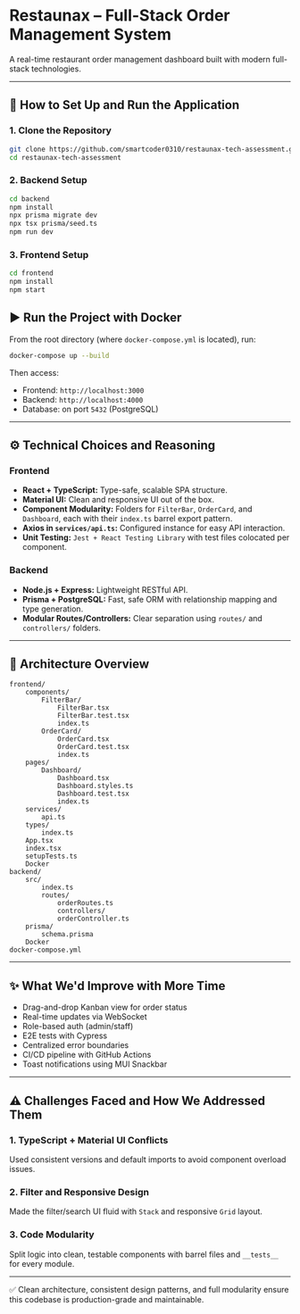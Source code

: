 # Restaunax – Full-Stack Order Management System

A real-time restaurant order management dashboard built with modern full-stack technologies.

---

## 🚀 How to Set Up and Run the Application

### 1. Clone the Repository
```bash
git clone https://github.com/smartcoder0310/restaunax-tech-assessment.git
cd restaunax-tech-assessment
```

### 2. Backend Setup
```bash
cd backend
npm install
npx prisma migrate dev
npx tsx prisma/seed.ts
npm run dev
```

### 3. Frontend Setup
```bash
cd frontend
npm install
npm start
```

## ▶️ Run the Project with Docker

From the root directory (where `docker-compose.yml` is located), run:

```bash
docker-compose up --build
```

Then access:
- Frontend: `http://localhost:3000`
- Backend: `http://localhost:4000`
- Database: on port `5432` (PostgreSQL)

---

## ⚙️ Technical Choices and Reasoning

### Frontend
- **React + TypeScript:** Type-safe, scalable SPA structure.
- **Material UI:** Clean and responsive UI out of the box.
- **Component Modularity:** Folders for `FilterBar`, `OrderCard`, and `Dashboard`, each with their `index.ts` barrel export pattern.
- **Axios in `services/api.ts`:** Configured instance for easy API interaction.
- **Unit Testing:** `Jest + React Testing Library` with test files colocated per component.

### Backend
- **Node.js + Express:** Lightweight RESTful API.
- **Prisma + PostgreSQL:** Fast, safe ORM with relationship mapping and type generation.
- **Modular Routes/Controllers:** Clear separation using `routes/` and `controllers/` folders.

---

## 🧱 Architecture Overview

```
frontend/
    components/
        FilterBar/
            FilterBar.tsx
            FilterBar.test.tsx
            index.ts
        OrderCard/
            OrderCard.tsx
            OrderCard.test.tsx
            index.ts
    pages/
        Dashboard/
            Dashboard.tsx
            Dashboard.styles.ts
            Dashboard.test.tsx
            index.ts
    services/
        api.ts
    types/
        index.ts
    App.tsx
    index.tsx
    setupTests.ts
    Docker
backend/
    src/
        index.ts
        routes/
            orderRoutes.ts
            controllers/
            orderController.ts
    prisma/
        schema.prisma
    Docker
docker-compose.yml

```

---

## ✨ What We'd Improve with More Time

- Drag-and-drop Kanban view for order status
- Real-time updates via WebSocket
- Role-based auth (admin/staff)
- E2E tests with Cypress
- Centralized error boundaries
- CI/CD pipeline with GitHub Actions
- Toast notifications using MUI Snackbar

---

## ⚠️ Challenges Faced and How We Addressed Them

### 1. **TypeScript + Material UI Conflicts**
Used consistent versions and default imports to avoid component overload issues.

### 2. **Filter and Responsive Design**
Made the filter/search UI fluid with `Stack` and responsive `Grid` layout.

### 3. **Code Modularity**
Split logic into clean, testable components with barrel files and `__tests__` for every module.

---

✅ Clean architecture, consistent design patterns, and full modularity ensure this codebase is production-grade and maintainable.